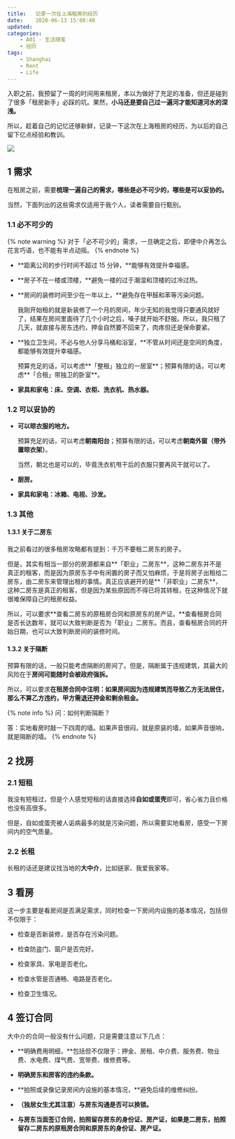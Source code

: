 ```yaml
---
title:   记录一次在上海租房的经历
date:    2020-06-13 15:08:48
updated:
categories:
    - A01 - 生活随笔
    - 经历
tags:
    - Shanghai
    - Rent
    - Life
---
```


入职之前，我预留了一周的时间用来租房，本以为做好了充足的准备，但还是碰到了很多「租房新手」必踩的坑。果然，**小马还是要自己过一遍河才能知道河水的深浅。**

所以，趁着自己的记忆还够新鲜，记录一下这次在上海租房的经历，为以后的自己留下亿点经验和教训。

<img src="https://cdn.jsdelivr.net/gh/ProgCZ/image-cloud-a@master/2020/06/00.png" style="zoom:100%"/>

<!-- more -->

## 1 需求

在租房之前，需要**梳理一遍自己的需求，哪些是必不可少的，哪些是可以妥协的。**

当然，下面列出的这些需求仅适用于我个人，读者需要自行甄别。

### 1.1 必不可少的

{% note warning %}
对于「必不可少的」需求，一旦确定之后，即便中介再怎么花言巧语，也不能有半点动摇。
{% endnote %}

- **距离公司的步行时间不超过 15 分钟，**能够有效提升幸福感。

- **房子不在一楼或顶楼，**避免一楼的过于潮湿和顶楼的过冷过热。

- **房间的装修时间至少在一年以上，**避免存在甲醛和苯等污染问题。

  我刚开始租的就是新装修了一个月的房间，年少无知的我觉得只要通风就好了，结果在房间里面待了几个小时之后，嗓子就开始不舒服。所以，我只租了几天，就直接与房东违约，押金自然要不回来了，肉疼但还是保命要紧。

- **独立卫生间，不必与他人分享马桶和浴室，**不管从时间还是空间的角度，都能够有效提升幸福感。

  预算充足的话，可以考虑**「整租」独立的一居室**；预算有限的话，可以考虑**「合租」带独卫的卧室**。

- **家具和家电：床、空调、衣柜、洗衣机、热水器。**

### 1.2 可以妥协的

- **可以晾衣服的地方。**

  预算充足的话，可以考虑**朝南阳台**；预算有限的话，可以考虑**朝南外窗（带外置晾衣架）**。

  当然，朝北也是可以的，毕竟洗衣机甩干后的衣服只要再风干就可以了。

- **厨房。**

- **家具和家电：冰箱、电视、沙发。**

### 1.3 其他

#### 1.3.1 关于二房东

我之前看过的很多租房攻略都有提到：千万不要租二房东的房子。

但是，其实有相当一部分的房源都来自**「职业」二房东**，这种二房东并不是真正的租客，而是因为原房东手中有闲置的房子而又怕麻烦，于是将房子出租给二房东，由二房东来管理出租的事情。真正应该避开的是**「非职业」二房东**，这种二房东是真正的租客，但是因为某些原因而不得已将其转租，在这种情况下就很难保障自己的租房权益。

所以，可以要求**查看二房东的原租房合同和原房东的房产证。**查看租房合同是否长达数年，就可以大致判断是否为「职业」二房东。而且，查看租房合同的开始日期，也可以大致判断房间的装修时间。

#### 1.3.2 关于隔断

预算有限的话，一般只能考虑隔断的房间了。但是，隔断属于违规建筑，其最大的风险在于**房间可能随时会被政府强拆。**

所以，可以要求**在租房合同中注明：如果房间因为违规建筑而导致乙方无法居住，那么不算乙方违约，甲方需退还押金和剩余租金。**

{% note info %}
问：如何判断隔断？

答：实地看房时敲一下四周的墙。如果声音很闷，就是原装的墙，如果声音很响，就是隔断的墙。
{% endnote %}

## 2 找房

### 2.1 短租

我没有短租过，但是个人感觉短租的话直接选择**自如或蛋壳**即可，省心省力且价格也没有高很多。

但是，自如或蛋壳被人诟病最多的就是污染问题，所以需要实地看房，感受一下房间内的空气质量。

### 2.2 长租

长租的话还是建议找当地的**大中介**，比如链家、我爱我家等。

## 3 看房

这一步主要是看房间是否满足需求，同时检查一下房间内设施的基本情况，包括但不仅限于：

- 检查是否新装修，是否存在污染问题。

- 检查防盗门、窗户是否完好。

- 检查家具、家电是否老化。

- 检查水管是否通畅、电路是否老化。

- 检查卫生情况。

## 4 签订合同

大中介的合同一般没有什么问题，只是需要注意以下几点：

- **明确费用明细，**包括但不仅限于：押金、房租、中介费、服务费、物业费、水电费、煤气费、宽带费、维修费等。

- **明确房东和房客的违约条款。**

- **拍照或录像记录房间内设施的基本情况，**避免后续的维修纠纷。

- **（独居女生尤其注意）与房东沟通是否可以换锁。**

- **与房东当面签订合同，拍照留存房东的身份证、房产证，如果是二房东，拍照留存二房东的原租房合同和原房东的身份证、房产证。**

